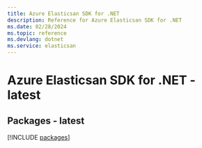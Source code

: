 ```yaml
---
title: Azure Elasticsan SDK for .NET
description: Reference for Azure Elasticsan SDK for .NET
ms.date: 02/28/2024
ms.topic: reference
ms.devlang: dotnet
ms.service: elasticsan
---
```

# Azure Elasticsan SDK for .NET - latest
## Packages - latest
[!INCLUDE [packages](elasticsan-index.md)]